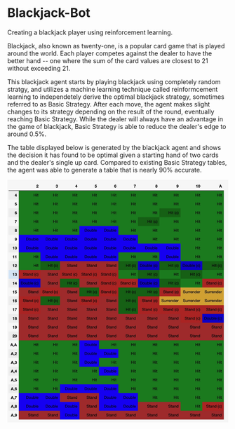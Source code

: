 # Blackjack-Bot
Creating a blackjack player using reinforcement learning.

Blackjack, also known as twenty-one, is a popular card game that is played around the world. Each player competes against the dealer to have the better hand -- one where the sum of the card values are closest to 21 without exceeding 21.

This blackjack agent starts by playing blackjack using completely random stratgy, and utilizes a machine learning technique called reinformcement learning to independetely derive the optimal blackjack strategy, sometimes referred to as Basic Strategy. After each move, the agent makes slight changes to its strategy depending on the result of the round, eventually reaching Basic Strategy. While the dealer will always have an advantage in the game of blackjack, Basic Strategy is able to reduce the dealer's edge to around 0.5%.

The table displayed below is generated by the blackjack agent and shows the decision it has found to be optimal given a starting hand of two cards and the dealer's single up card. Compared to existing Basic Strategy tables, the agent was able to generate a table that is nearly 90% accurate.

![alt text](https://github.com/omeedf/blackjack-bot/blob/main/images/0.5corrected.jpeg?raw=true)
